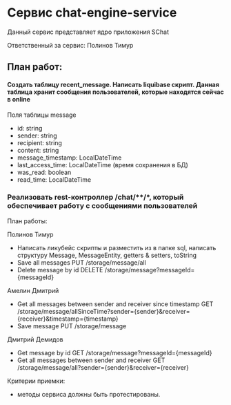 # Сервис chat-engine-service

Данный сервис представляет ядро приложения SChat

Ответственный за сервис: Полинов Тимур

## План работ:

#### Создать таблицу recent_message. Написать liquibase скрипт. Данная таблица хранит сообщения пользователей, которые находятся сейчас в online

Поля таблицы message

  * id: string
  * sender: string
  * recipient: string
  * content: string
  * message_timestamp: LocalDateTime
  * last_access_time: LocalDateTime (время сохранения в БД)
  * was_read: boolean
  * read_time: LocalDateTime

### Реализовать rest-контроллер /chat/**/*, который обеспечивает работу с сообщениями пользователей

План работы:

Полинов Тимур
 - Написать ликубейс скрипты и разместить из в папке sql, написать структуру Message, MessageEntity, getters & setters, toString
 - Save all messages PUT /storage/message/all
 - Delete message by id DELETE /storage/message?messageId={messageId}

Амелин Дмитрий
 - Get all messages between sender and receiver since timestamp GET /storage/message/allSinceTime?sender={sender}&receiver={receiver}&timestamp={timestamp}
 - Save message PUT /storage/message

Дмитрий Демидов
 - Get message by id GET /storage/message?messageId={messageId}
 - Get all messages between sender and receiver GET /storage/message/all?sender={sender}&receiver={receiver}

Критерии приемки:
- методы сервиса должны быть протестированы.